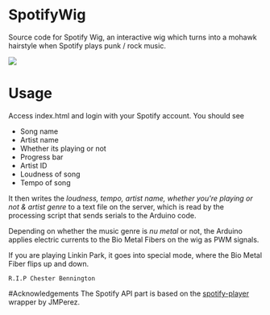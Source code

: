 # SpotifyWig
Source code for Spotify Wig, an interactive wig which turns into a mohawk hairstyle when Spotify plays punk / rock music.

[![](https://img.youtube.com/vi/kdXKRiTPzJ8/0.jpg)](https://www.youtube.com/watch?v=kdXKRiTPzJ8)

# Usage
Access index.html and login with your Spotify account. You should see
* Song name
* Artist name
* Whether its playing or not
* Progress bar
* Artist ID
* Loudness of song
* Tempo of song

It then writes the *loudness, tempo, artist name, whether you're playing or not & artist genre* to a text file on the server, which is read by the processing script that sends serials to the Arduino code.

Depending on whether the music genre is *nu metal* or not, the Arduino applies electric currents to the Bio Metal Fibers on the wig as PWM signals.

If you are playing Linkin Park, it goes into special mode, where the Bio Metal Fiber flips up and down.

`R.I.P Chester Bennington`

#Acknowledgements
The Spotify API part is based on the [spotify-player](https://github.com/JMPerez/spotify-player) wrapper by JMPerez.
